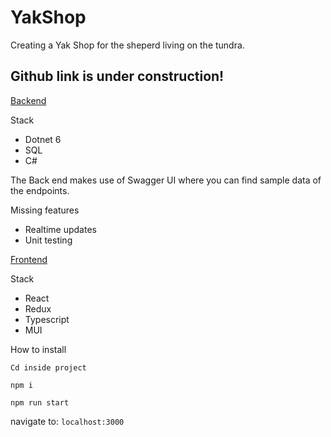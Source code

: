 # YakShop
Creating a Yak Shop for the sheperd living on the tundra.


## Github link is under construction!

[Backend](https://github.com/Ramon96/YakShop/tree/main/Yakshop2/Yakshop2)

Stack
* Dotnet 6
* SQL
* C#

The Back end makes use of Swagger UI where you can find sample data of the endpoints.

Missing features 
* Realtime updates
* Unit testing

[Frontend](https://github.com/Ramon96/YakShop/tree/main/YakshopFE/yakshop-spa/src)

Stack
* React
* Redux
* Typescript
* MUI

How to install

```Cd inside project```

``` npm i ```

```npm run start```

navigate to: `localhost:3000`
